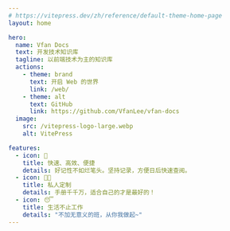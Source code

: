```yaml
---
# https://vitepress.dev/zh/reference/default-theme-home-page
layout: home

hero:
  name: Vfan Docs
  text: 开发技术知识库
  tagline: 以前端技术为主的知识库
  actions:
    - theme: brand
      text: 开启 Web 的世界
      link: /web/
    - theme: alt
      text: GitHub
      link: https://github.com/VfanLee/vfan-docs
  image:
    src: /vitepress-logo-large.webp
    alt: VitePress

features:
  - icon: 🚀
    title: 快速、高效、便捷
    details: 好记性不如烂笔头。坚持记录，方便日后快速查阅。
  - icon: 👨‍💻
    title: 私人定制
    details: 手册千千万，适合自己的才是最好的！
  - icon: 😴
    title: 生活不止工作
    details: "不加无意义的班，从你我做起~"
---
```


